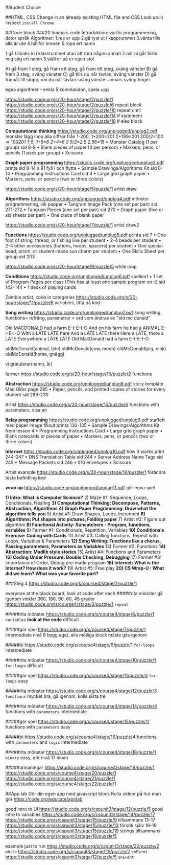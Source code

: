 #Student Choice

##HTML, CSS
Change in an already existing HTML file and CSS
Look up in inspect
`ìnstall Chrome`

##Code block
###20 timmars code
Introduktion: varför programmering, dator språk
Algoritmer:
1.res er upp
2.gå tyst ut i kapprummet
3.vänta tills alla är ute
4.hållför öronen
5.ropa ert namn

1.gå tillbaks in i klassrummet utan att röra någon annan
2.när ni går förbi mig säg ert namn
3.ställ er på er egen stol

A) gå fram 1 steg, gå fram ett steg, gå fram ett steg, sväng vänster
B) gå fram 3 steg, sväng vänster
C) gå tills du når tavlan, sväng vänster
D) gå framåt till stopp, om du når tavlan sväng vänster annars sväng höger

egna algoritmer - enkla 5 kommandon, spela upp

https://studio.code.org/s/20-hour/stage/2/puzzle/1
https://studio.code.org/s/20-hour/stage/2/puzzle/6 repeat block
https://studio.code.org/s/20-hour/stage/2/puzzle/10 repeat until
https://studio.code.org/s/20-hour/stage/2/puzzle/14 if statement
https://studio.code.org/s/20-hour/stage/2/puzzle/18 if else block

**Computational thinking**
https://studio.code.org/unplugged/unplug2.pdf monster
lägg ihop alla siffror från 
1-200, 1+200=201 2+199=201 200/2=100 => 100*201
1-5, 1+5=6 2+4=6 3 5/2=2.5 2.5*6=15 
• Monster Catalog (1 per group) sid 8-9
• Blank pieces of paper (3 per person)
• Markers, pens, or pencils (1 pack per group)
• Scissors

**Graph paper programming**
https://studio.code.org/unplugged/unplug3.pdf printa sid 8-14 s 91 fyll i och flytta
• Sample Drawings/Algorithms Kit sid 8-14 
• Programming Instructions Card sid 3
• Large grid graph paper
• Markers, pens, or pencils (two or
three colors)

https://studio.code.org/s/20-hour/stage/5/puzzle/1 artist draw

**Algorithms**
https://studio.code.org/unplugged/unplug4.pdf mönster programmering, vik papper
• Tangram Image Pack (one set per pair) sid 271-272
• Tangram Pieces (one set per pair) sid 270
• Graph paper (five or six sheets per pair)
• One piece of blank paper

https://studio.code.org/s/20-hour/stage/7/puzzle/1 artist draw2

**Functions**
https://studio.code.org/unplugged/unplug5.pdf printa sid 7
• One foot of string, thread, or fishing line per student
• 2-4 beads per student
• 2-4 other accessories (buttons, hoops, spacers) per student
• One special bead, prism, or student-made sun charm per student
• One Skills Sheet per group sid 203

https://studio.code.org/s/20-hour/stage/9/puzzle/5 while loop

**Conditions**
https://studio.code.org/unplugged/unplug6.pdf spelkort
• 1 set of Program Pages per class (This has
at least one sample program on it) sid 142-144
• 1 deck of playing cards

Zombie artist, code in categories
https://studio.code.org/s/20-hour/stage/11/puzzle/6 variables, titta på kod

**Song writing**
https://studio.code.org/unplugged/unplug7.pdf song writing, functions= refräng, parametrar = ord som ändras
ex "old mc donald"

Old MACDONALD had a farm
E-I-E-I-O
And on his farm he had a ANIMAL
E-I-E-I-O
With a LÄTE LÄTE here
And a LÄTE LÄTE there
Here a LÄTE, there a LÄTE
Everywhere a LÄTE LÄTE
Old MacDonald had a farm
E-I-E-I-O

oldMcDonald(animal, läte)
oldMcDonald(cow, mooh)
oldMcDonald(pig, oink)
oldMcDonald(horse, gnägg)

vi gratulerar(namn, år)

farmer
https://studio.code.org/s/20-hour/stage/13/puzzle/2 functions

**Abstraction**
https://studio.code.org/unplugged/unplug8.pdf story template Mad Glibs page 285 
• Paper, pencils, and printed copies of
stories for every student sid 289-230

Artist
https://studio.code.org/s/20-hour/stage/15/puzzle/6 functions with parameters, visa en 

**Relay programming**
https://studio.code.org/unplugged/unplug9.pdf staffett med paper image fillout printa 130-135
• Sample Drawings/Algorithms Kit from lesson 4
• Programming Instructions Card
• Large grid graph paper
• Blank notecards or pieces of paper
• Markers, pens, or pencils (two or three colors)


**Internet**
https://studio.code.org/unplugged/unplug10.pdf how it works print 244-247
• DNS Translation Table sid 244 
• Server Address Name Tags sid 245
• Message Packets sid 246
• #10 envelopes
• Scissors

Artist example 
https://studio.code.org/s/20-hour/stage/19/puzzle/1 förändra testa befintling kod

**wrap up**
https://studio.code.org/unplugged/unplug11.pdf gör egna spel




**1) Intro: What is Computer Science?**
2) Maze #1: Sequence, Loops, Conditionals, Nesting
**3) Computational Thinking: Decompose, Patterns, Abstraction, Algorithms**
**4) Graph Paper Programming: Draw what the algorithm tells you**
5) Artist #1: Draw Shapes, Loops, Increment
**6) Algorithms: Put shapes into pictures, Folding paper**
7) Artist #2: Figure out algorithm
**8) Functional Activity: Suncatchers - Program, functions, variables**
9) Farmer #1: Conditionals, Repetition, Variables
**10) Conditionals Exercise: Coding with Cards**
11) Artist #3: Calling functions, Repeat with Loops, Variables & Parameters
**12) Song Writing: Functions like a chorus, Passing parameters, Parameters as Variables**
13) Farmer #2: Functions
**14) Abstraction: Madlib style stories**
15) Artist #4: Functions and Parameters
**16) Coding Under Pressure: Double Checking, Debugging**
17) Farmer #3: Importance of Order, Debug pre-made program
**18) Internet: What is the Internet? How does it work?**
19) Artist #5: Free play
**20) CS Wrap-U : What did we learn? What was your favorite part?**



###Steg 4
https://studio.code.org/s/course4/stage/2/puzzle/1

everyone at the black board, look at code after each
#####rita mönster 
gå igenom vinklar 360, 180, 90, 60, 45 grader
https://studio.code.org/s/course4/stage/3/puzzle/1 `repeat`

#####rita mönster
https://studio.code.org/s/course4/stage/6/puzzle/1 `variables`
**look at the code** difficult

#####gör spel
https://studio.code.org/s/course4/stage/7/puzzle/1
intermediate
nivå 8 bygg eget, alla möjliga block måste gås igenom

#####bi
https://studio.code.org/s/course4/stage/9/puzzle/1
`for-loops` intermediate

#####rita mönster
https://studio.code.org/s/course4/stage/10/puzzle/1
`for-loops` difficult

#####gör spel
https://studio.code.org/s/course4/stage/11/puzzle/3
`for-loops` easy

#####rita mönster
https://studio.code.org/s/course4/stage/12/puzzle/3
`functions` mycket bra, gå igenom, kolla sista tre

#####rita mönster
https://studio.code.org/s/course4/stage/14/puzzle/4
functions with `parameters` intermediate

#####gör spel
https://studio.code.org/s/course4/stage/15/puzzle/11
functions with `parameters` easy 

#####bi
https://studio.code.org/s/course4/stage/16/puzzle/4
functions with `parameters` and `logic` intermediate

#####rita mönster
https://studio.code.org/s/course4/stage/18/puzzle/1
`binary` easy, gör nivå 17 innan

#####utmaningar
https://studio.code.org/s/course4/stage/19/puzzle/1
https://studio.code.org/s/course4/stage/20/puzzle/1
https://studio.code.org/s/course4/stage/21/puzzle/1
https://studio.code.org/s/course4/stage/22/puzzle/1

##App lab
Gör din egen app med javascript block
Kolla videor på hur man gör
https://code.org/educate/applab

good intro to UI
https://studio.code.org/s/cspunit3/stage/12/puzzle/5
good intro to variables
https://studio.code.org/s/cspunit3/stage/14/puzzle/17
https://studio.code.org/s/cspunit3/stage/15/puzzle/9
tillsammans 13-17
https://studio.code.org/s/cspunit3/stage/15/puzzle/13
försök själv 18-19
https://studio.code.org/s/cspunit3/stage/15/puzzle/19
strings tillsammans
https://studio.code.org/s/cspunit3/stage/16/puzzle/5

example just to run 
https://studio.code.org/s/cspunit3/stage/22/puzzle/2 `while`
https://studio.code.org/s/cspunit3/stage/25/puzzle/7 `onEvent`
https://studio.code.org/s/cspunit3/stage/12/puzzle/5 `onEvent`



